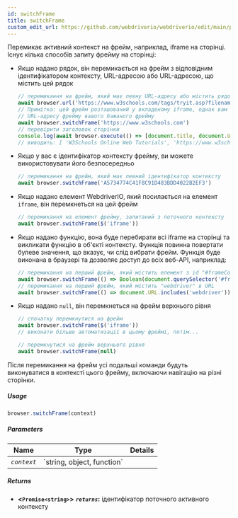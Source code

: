 ```yaml
---
id: switchFrame
title: switchFrame
custom_edit_url: https://github.com/webdriverio/webdriverio/edit/main/packages/webdriverio/src/commands/browser/switchFrame.ts
---
```


Перемикає активний контекст на фрейм, наприклад, iframe на сторінці. Існує кілька способів запиту фрейму
на сторінці:

  - Якщо надано рядок, він перемикається на фрейм з відповідним ідентифікатором контексту, URL-адресою або URL-адресою, що містить цей рядок
    ```ts
    // перемикання на фрейм, який має певну URL-адресу або містить рядок в URL-адресі
    await browser.url('https://www.w3schools.com/tags/tryit.asp?filename=tryhtml_iframe')
    // Примітка: цей фрейм розташований у вкладеному iframe, однак вам потрібно лише вказати
    // URL-адресу фрейму вашого бажаного фрейму
    await browser.switchFrame('https://www.w3schools.com')
    // перевірити заголовок сторінки
    console.log(await browser.execute(() => [document.title, document.URL]))
    // виводить: [ 'W3Schools Online Web Tutorials', 'https://www.w3schools.com/' ]
    ```

  - Якщо у вас є ідентифікатор контексту фрейму, ви можете використовувати його безпосередньо
    ```ts
    // перемикання на фрейм, який має певний ідентифікатор контексту
    await browser.switchFrame('A5734774C41F8C91D483BDD4022B2EF3')
    ```

  - Якщо надано елемент WebdriverIO, який посилається на елемент `iframe`, він перемкнеться на цей фрейм
    ```ts
    // перемикання на елемент фрейму, запитаний з поточного контексту
    await browser.switchFrame($('iframe'))
    ```

  - Якщо надано функцію, вона буде перебирати всі iframe на сторінці та викликати функцію в об'єкті контексту.
    Функція повинна повертати булеве значення, що вказує, чи слід вибрати фрейм. Функція
    буде виконана в браузері та дозволяє доступ до всіх веб-API, наприклад:
    ```ts
    // перемикання на перший фрейм, який містить елемент з id "#frameContent"
    await browser.switchFrame(() => Boolean(document.querySelector('#frameContent')))
    // перемикання на перший фрейм, який містить "webdriver" в URL
    await browser.switchFrame(() => document.URL.includes('webdriver'))
    ```

  - Якщо надано `null`, він перемкнеться на фрейм верхнього рівня
    ```ts
    // спочатку перемкнутися на фрейм
    await browser.switchFrame($('iframe'))
    // виконати більше автоматизації в цьому фреймі, потім...

    // перемкнутися на фрейм верхнього рівня
    await browser.switchFrame(null)
    ```

Після перемикання на фрейм усі подальші команди будуть виконуватися в контексті цього фрейму,
включаючи навігацію на різні сторінки.

##### Usage

```js
browser.switchFrame(context)
```

##### Parameters

<table>
  <thead>
    <tr>
      <th>Name</th><th>Type</th><th>Details</th>
    </tr>
  </thead>
  <tbody>
    <tr>
      <td><code><var>context</var></code></td>
      <td>`string, object, function`</td>
      <td></td>
    </tr>
  </tbody>
</table>

##### Returns

- **&lt;`Promise<string>`&gt;**
            **<code><var>returns</var></code>:**  ідентифікатор поточного активного контексту
